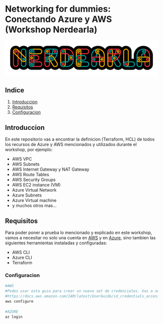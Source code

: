 # Networking for dummies: Conectando Azure y AWS (Workshop Nerdearla)

![Nerdearla](nerdearla.png)

## Indice

1. [Introduccion](#introduccion)
2. [Requisitos](#requisitos)
3. [Configuracion](#introduccion)

## Introduccion

En este repositorio vas a encontrar la definicion (Terraform, HCL) de todos los recursos de Azure y AWS mencionados y utilizados durante el workshop, por ejemplo:

* AWS VPC
* AWS Subnets
* AWS Internet Gateway y NAT Gateway
* AWS Route Tables
* AWS Security Groups
* AWS EC2 instance (VM)
* Azure Virtual Network
* Azure Subnets
* Azure Virtual machine
* y muchos otros mas...

## Requisitos

Para poder poner a prueba lo mencionado y explicado en este workshop, vamos a necesitar no solo una cuenta en [AWS](https://aws.amazon.com/es/console/) y en [Azure](https://azure.microsoft.com/en-us/get-started/azure-portal), sino tambien las siguientes herramientas instaladas y configuradas:

* AWS CLI
* Azure CLI
* Terraform

### Configuracion

```bash
#AWS
#Podes usar esta guia para crear un nuevo set de credenciales. Vas a necesitar dichas credenciales en el siguiente paso.
#https://docs.aws.amazon.com/IAM/latest/UserGuide/id_credentials_access-keys.html
aws configure

#AZURE
az login
```
